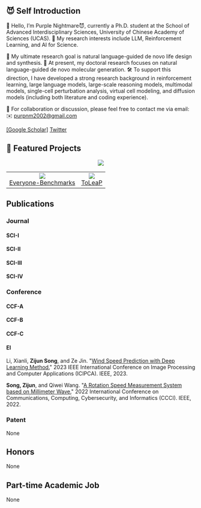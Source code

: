 ## 😈 Self Introduction

👋 Hello, I’m Purple Nightmare😈, currently a Ph.D. student at the School of Advanced Interdisciplinary Sciences, University of Chinese Academy of Sciences (UCAS).
🔬 My research interests include LLM, Reinforcement Learning, and AI for Science.

🎯 My ultimate research goal is natural language-guided de novo life design and synthesis.
🧬 At present, my doctoral research focuses on natural language-guided de novo molecular generation.
🛠 To support this direction, I have developed a strong research background in reinforcement learning, large language models, large-scale reasoning models, multimodal models, single-cell perturbation analysis, virtual cell modeling, and diffusion models (including both literature and coding experience).

🤝 For collaboration or discussion, please feel free to contact me via email:
✉️ purpnm2002@gmail.com

[[Google Scholar]](https://scholar.google.com/citations?user=oCGK2GoAAAAJ&hl=zh-CN)
[Twitter]() 
[]() 
[]() 
[]()

## 🚀 Featured Projects
<p align="center">
  <img src="https://github-profile-trophy.vercel.app/?username=ZijunSong&theme=flat&no-bg=true&title_color=ffffff&text_color=ffffff" />
</p>

<table>
<tr>
<td align="center">
  <a href="https://github.com/ZijunSong/Everyone-Benchmarks">
    <img src="https://github-readme-stats.vercel.app/api/pin/?username=ZijunSong&repo=Everyone-Benchmarks&bg_color=30,6a11cb,2575fc&title_color=fff&text_color=fff&hide_border=true" />
    <br/>Everyone-Benchmarks
  </a>
</td>
<td align="center">
  <a href="https://github.com/thunlp/ToLeaP">
    <img src="https://github-readme-stats.vercel.app/api/pin/?username=thunlp&repo=ToLeaP&bg_color=30,6a11cb,2575fc&title_color=fff&text_color=fff&hide_border=true" />
    <br/>ToLeaP
  </a>
</td>
</tr>
</table>

## Publications
### Journal
#### SCI-I
#### SCI-II
#### SCI-III
#### SCI-IV
### Conference
#### CCF-A
#### CCF-B
#### CCF-C
#### EI
Li, Xianli, **Zijun Song**, and Ze Jin. "[Wind Speed Prediction with Deep Learning Method.](https://ieeexplore.ieee.org/document/10257864)" 2023 IEEE International Conference on Image Processing and Computer Applications (ICIPCA). IEEE, 2023.

**Song, Zijun**, and Qiwei Wang. "[A Rotation Speed Measurement System based on Millimeter Wave.](https://ieeexplore.ieee.org/document/9926668)" 2022 International Conference on Communications, Computing, Cybersecurity, and Informatics (CCCI). IEEE, 2022.
### Patent
None
## Honors
None
## Part-time Academic Job
None

